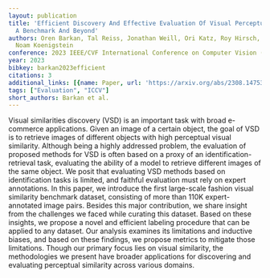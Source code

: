 ```yaml
---
layout: publication
title: 'Efficient Discovery And Effective Evaluation Of Visual Perceptual Similarity:
  A Benchmark And Beyond'
authors: Oren Barkan, Tal Reiss, Jonathan Weill, Ori Katz, Roy Hirsch, Itzik Malkiel,
  Noam Koenigstein
conference: 2023 IEEE/CVF International Conference on Computer Vision (ICCV)
year: 2023
bibkey: barkan2023efficient
citations: 3
additional_links: [{name: Paper, url: 'https://arxiv.org/abs/2308.14753'}]
tags: ["Evaluation", "ICCV"]
short_authors: Barkan et al.
---
```

Visual similarities discovery (VSD) is an important task with broad
e-commerce applications. Given an image of a certain object, the goal of VSD is
to retrieve images of different objects with high perceptual visual similarity.
Although being a highly addressed problem, the evaluation of proposed methods
for VSD is often based on a proxy of an identification-retrieval task,
evaluating the ability of a model to retrieve different images of the same
object. We posit that evaluating VSD methods based on identification tasks is
limited, and faithful evaluation must rely on expert annotations. In this
paper, we introduce the first large-scale fashion visual similarity benchmark
dataset, consisting of more than 110K expert-annotated image pairs. Besides
this major contribution, we share insight from the challenges we faced while
curating this dataset. Based on these insights, we propose a novel and
efficient labeling procedure that can be applied to any dataset. Our analysis
examines its limitations and inductive biases, and based on these findings, we
propose metrics to mitigate those limitations. Though our primary focus lies on
visual similarity, the methodologies we present have broader applications for
discovering and evaluating perceptual similarity across various domains.